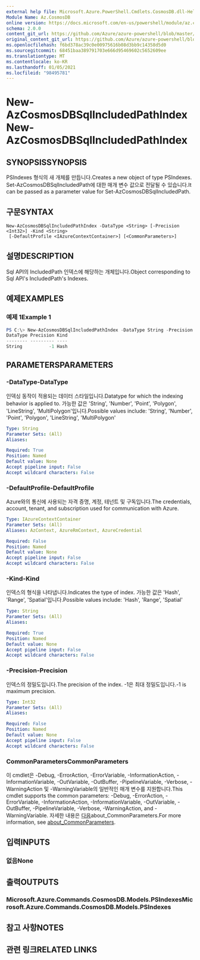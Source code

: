 ```yaml
---
external help file: Microsoft.Azure.PowerShell.Cmdlets.CosmosDB.dll-Help.xml
Module Name: Az.CosmosDB
online version: https://docs.microsoft.com/en-us/powershell/module/az.cosmosdb/new-azcosmosdbsqlincludedpathindex
schema: 2.0.0
content_git_url: https://github.com/Azure/azure-powershell/blob/master/src/CosmosDB/CosmosDB/help/New-AzCosmosDBSqlIncludedPathIndex.md
original_content_git_url: https://github.com/Azure/azure-powershell/blob/master/src/CosmosDB/CosmosDB/help/New-AzCosmosDBSqlIncludedPathIndex.md
ms.openlocfilehash: f6bd378ac39c0e00975616b08d3bb9c14358d5d0
ms.sourcegitcommit: 68451baa389791703e666d95469602c5652609ee
ms.translationtype: MT
ms.contentlocale: ko-KR
ms.lasthandoff: 01/05/2021
ms.locfileid: "98495781"
---
```

# <span data-ttu-id="ef0cc-101">New-AzCosmosDBSqlIncludedPathIndex</span><span class="sxs-lookup"><span data-stu-id="ef0cc-101">New-AzCosmosDBSqlIncludedPathIndex</span></span>

## <span data-ttu-id="ef0cc-102">SYNOPSIS</span><span class="sxs-lookup"><span data-stu-id="ef0cc-102">SYNOPSIS</span></span>
<span data-ttu-id="ef0cc-103">PSIndexes 형식의 새 개체를 만듭니다.</span><span class="sxs-lookup"><span data-stu-id="ef0cc-103">Creates a new object of type PSIndexes.</span></span> <span data-ttu-id="ef0cc-104">Set-AzCosmosDBSqlIncludedPath에 대한 매개 변수 값으로 전달될 수 있습니다.</span><span class="sxs-lookup"><span data-stu-id="ef0cc-104">It can be passed as a parameter value for Set-AzCosmosDBSqlIncludedPath.</span></span>

## <span data-ttu-id="ef0cc-105">구문</span><span class="sxs-lookup"><span data-stu-id="ef0cc-105">SYNTAX</span></span>

```
New-AzCosmosDBSqlIncludedPathIndex -DataType <String> [-Precision <Int32>] -Kind <String>
 [-DefaultProfile <IAzureContextContainer>] [<CommonParameters>]
```

## <span data-ttu-id="ef0cc-106">설명</span><span class="sxs-lookup"><span data-stu-id="ef0cc-106">DESCRIPTION</span></span>
<span data-ttu-id="ef0cc-107">Sql API의 IncludedPath 인덱스에 해당하는 개체입니다.</span><span class="sxs-lookup"><span data-stu-id="ef0cc-107">Object corresponding to Sql API's IncludedPath's Indexes.</span></span>

## <span data-ttu-id="ef0cc-108">예제</span><span class="sxs-lookup"><span data-stu-id="ef0cc-108">EXAMPLES</span></span>

### <span data-ttu-id="ef0cc-109">예제 1</span><span class="sxs-lookup"><span data-stu-id="ef0cc-109">Example 1</span></span>
```powershell
PS C:\> New-AzCosmosDBSqlIncludedPathIndex -DataType String -Precision -1 -Kind Hash
DataType Precision Kind
-------- --------- ----
String          -1 Hash
```

## <span data-ttu-id="ef0cc-110">PARAMETERS</span><span class="sxs-lookup"><span data-stu-id="ef0cc-110">PARAMETERS</span></span>

### <span data-ttu-id="ef0cc-111">-DataType</span><span class="sxs-lookup"><span data-stu-id="ef0cc-111">-DataType</span></span>
<span data-ttu-id="ef0cc-112">인덱싱 동작이 적용되는 데이터 스타일입니다.</span><span class="sxs-lookup"><span data-stu-id="ef0cc-112">Datatype for which the indexing behavior is applied to.</span></span>
<span data-ttu-id="ef0cc-113">가능한 값은 'String', 'Number', 'Point', 'Polygon', 'LineString', 'MultiPolygon'입니다.</span><span class="sxs-lookup"><span data-stu-id="ef0cc-113">Possible values include: 'String', 'Number', 'Point', 'Polygon', 'LineString', 'MultiPolygon'</span></span>

```yaml
Type: String
Parameter Sets: (All)
Aliases:

Required: True
Position: Named
Default value: None
Accept pipeline input: False
Accept wildcard characters: False
```

### <span data-ttu-id="ef0cc-114">-DefaultProfile</span><span class="sxs-lookup"><span data-stu-id="ef0cc-114">-DefaultProfile</span></span>
<span data-ttu-id="ef0cc-115">Azure와의 통신에 사용되는 자격 증명, 계정, 테넌트 및 구독입니다.</span><span class="sxs-lookup"><span data-stu-id="ef0cc-115">The credentials, account, tenant, and subscription used for communication with Azure.</span></span>

```yaml
Type: IAzureContextContainer
Parameter Sets: (All)
Aliases: AzContext, AzureRmContext, AzureCredential

Required: False
Position: Named
Default value: None
Accept pipeline input: False
Accept wildcard characters: False
```

### <span data-ttu-id="ef0cc-116">-Kind</span><span class="sxs-lookup"><span data-stu-id="ef0cc-116">-Kind</span></span>
<span data-ttu-id="ef0cc-117">인덱스의 형식을 나타냅니다.</span><span class="sxs-lookup"><span data-stu-id="ef0cc-117">Indicates the type of index.</span></span>
<span data-ttu-id="ef0cc-118">가능한 값은 'Hash', 'Range', 'Spatial'입니다.</span><span class="sxs-lookup"><span data-stu-id="ef0cc-118">Possible values include: 'Hash', 'Range', 'Spatial'</span></span>

```yaml
Type: String
Parameter Sets: (All)
Aliases:

Required: True
Position: Named
Default value: None
Accept pipeline input: False
Accept wildcard characters: False
```

### <span data-ttu-id="ef0cc-119">-Precision</span><span class="sxs-lookup"><span data-stu-id="ef0cc-119">-Precision</span></span>
<span data-ttu-id="ef0cc-120">인덱스의 정밀도입니다.</span><span class="sxs-lookup"><span data-stu-id="ef0cc-120">The precision of the index.</span></span>
<span data-ttu-id="ef0cc-121">-1은 최대 정밀도입니다.</span><span class="sxs-lookup"><span data-stu-id="ef0cc-121">-1 is maximum precision.</span></span>

```yaml
Type: Int32
Parameter Sets: (All)
Aliases:

Required: False
Position: Named
Default value: None
Accept pipeline input: False
Accept wildcard characters: False
```

### <span data-ttu-id="ef0cc-122">CommonParameters</span><span class="sxs-lookup"><span data-stu-id="ef0cc-122">CommonParameters</span></span>
<span data-ttu-id="ef0cc-123">이 cmdlet은 -Debug, -ErrorAction, -ErrorVariable, -InformationAction, -InformationVariable, -OutVariable, -OutBuffer, -PipelineVariable, -Verbose, -WarningAction 및 -WarningVariable의 일반적인 매개 변수를 지원합니다.</span><span class="sxs-lookup"><span data-stu-id="ef0cc-123">This cmdlet supports the common parameters: -Debug, -ErrorAction, -ErrorVariable, -InformationAction, -InformationVariable, -OutVariable, -OutBuffer, -PipelineVariable, -Verbose, -WarningAction, and -WarningVariable.</span></span> <span data-ttu-id="ef0cc-124">자세한 내용은 [다음](http://go.microsoft.com/fwlink/?LinkID=113216)about_CommonParameters.</span><span class="sxs-lookup"><span data-stu-id="ef0cc-124">For more information, see [about_CommonParameters](http://go.microsoft.com/fwlink/?LinkID=113216).</span></span>

## <span data-ttu-id="ef0cc-125">입력</span><span class="sxs-lookup"><span data-stu-id="ef0cc-125">INPUTS</span></span>

### <span data-ttu-id="ef0cc-126">없음</span><span class="sxs-lookup"><span data-stu-id="ef0cc-126">None</span></span>

## <span data-ttu-id="ef0cc-127">출력</span><span class="sxs-lookup"><span data-stu-id="ef0cc-127">OUTPUTS</span></span>

### <span data-ttu-id="ef0cc-128">Microsoft.Azure.Commands.CosmosDB.Models.PSIndexes</span><span class="sxs-lookup"><span data-stu-id="ef0cc-128">Microsoft.Azure.Commands.CosmosDB.Models.PSIndexes</span></span>

## <span data-ttu-id="ef0cc-129">참고 사항</span><span class="sxs-lookup"><span data-stu-id="ef0cc-129">NOTES</span></span>

## <span data-ttu-id="ef0cc-130">관련 링크</span><span class="sxs-lookup"><span data-stu-id="ef0cc-130">RELATED LINKS</span></span>
